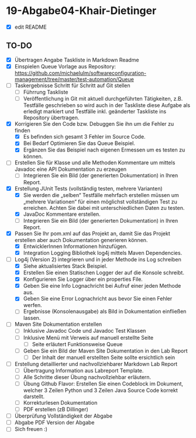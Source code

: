 # 19-Abgabe04-Khair-Dietinger
- [x] edit README

## TO-DO

- [x] Übertragen Angabe Taskliste in Markdown Readme
- [x]  Einspielen Queue Vorlage aus Repository: https://github.com/michaelulm/softwareconfiguration-management/tree/master/test-automation/Queue
- [ ] Taskergebnisse Schritt für Schritt auf Git stellen
    - [ ] Führrung Taskliste
    - [ ] Veröffentlichung in Git mit aktuell durchgeführten Tätigkeiten, z.B. Testfälle geschrieben so wird auch in der Taskliste diese Aufgabe als erledigt markiert und Testfälle inkl. geänderter Taskliste ins Repository übertragen.
- [x] Korrigieren Sie den Code bzw. Debuggen Sie ihn um die Fehler zu finden
    - [x] Es befinden sich gesamt 3 Fehler im Source Code.
    - [x] Bei Bedarf Optimieren Sie das Queue Beispiel.
    - [x] Ergänzen Sie das Beispiel nach eigenen Ermessen um es testen zu können.
- [ ] Erstellen Sie für Klasse und alle Methoden Kommentare um mittels Javadoc eine API Dokumentation zu erzeugen
    - [ ] Integrieren Sie ein Bild (der generierten Dokumentation) in Ihren Report. 
- [x] Erstellung JUnit Tests (vollständig testen, mehrere Varianten)
    - [x] Sie werden die „selben“ Testfälle mehrfach erstellen müssen um „mehrere Variationen“ für einen möglichst vollständigen Test zu erreichen. Achten Sie dabei mit unterschiedlichen Daten zu testen.
    - [x] JavaDoc Kommentare erstellen.
    - [ ] Integrieren Sie ein Bild (der generierten Dokumentation) in Ihren Report.
- [x] Passen Sie Ihr pom.xml auf das Projekt an, damit Sie das Projekt erstellen aber auch Dokumentation generieren können.
    - [x] EntwicklerInnen Informationen hinzufügen.
    - [x] Integration Logging Bibliothek log4j mittels Maven Dependencies.
- [ ] Log4j (Version 2) integrieren und in jeder Methode ins Log schreiben
    - [x] Siehe aktualisiertes Stack Beispiel.
    - [x] Erstellen Sie einen Statischen Logger der auf die Konsole schreibt.
    - [x] Konfigurieren Sie Logger über ein properties File.
    - [x] Geben Sie eine Info Lognachricht bei Aufruf einer jeden Methode aus.
    - [x] Geben Sie eine Error Lognachricht aus bevor Sie einen Fehler werfen.
    - [ ] Ergebnisse (Konsolenausgabe) als Bild in Dokumentation einfließen lassen.
- [ ] Maven Site Dokumentation erstellen
    - [ ] Inklusive Javadoc Code und Javadoc Test Klassen
    - [ ] Inklusive Menü mit Verweis auf manuell erstellte Seite
        - [ ] Seite erläutert Funktionsweise Queue
    - [ ] Geben Sie ein Bild der Maven Site Dokumentation in den Lab Report
        - [ ] Der Inhalt der manuell erstellten Seite sollte ersichtlich sein 
- [ ] Erstellung detaillierter und nachvollziehbarer Markdown Lab Report
    - [ ] Übertragung Information aus Labreport Template.
    - [ ] Alle Schritte dieser Übung nachvollziehbar erläutern.
    - [ ] Übung Github Flavor: Erstellen Sie einen Codeblock im Dokument, welcher 3 Zeilen Python und 3 Zeilen Java Source Code korrekt darstellt.
    - [ ] Korrekturlesen Dokumentation
    - [ ] PDF erstellen (zB Dillinger)
- [ ] Überprüfung Vollständigkeit der Abgabe
- [ ] Abgabe PDF Version der Abgabe
- [ ] Sich freuen :)
